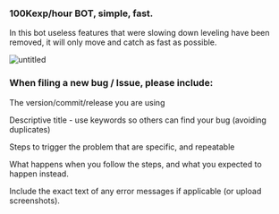 ### 100Kexp/hour BOT, simple, fast.
In this bot useless features that were slowing down leveling have been removed, it will only move and catch as fast as possible.


![untitled](https://cloud.githubusercontent.com/assets/5583580/17248033/cbf4a6d2-5597-11e6-8c35-2bf7665aa0eb.png)

### When filing a new bug / Issue, please include:

 The version/commit/release you are using

 Descriptive title - use keywords so others can find your bug (avoiding duplicates)

 Steps to trigger the problem that are specific, and repeatable

 What happens when you follow the steps, and what you expected to happen instead.

 Include the exact text of any error messages if applicable (or upload screenshots).

